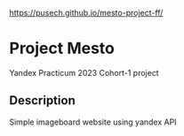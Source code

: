 https://pusech.github.io/mesto-project-ff/

# Project Mesto

Yandex Practicum 2023 Cohort-1 project

## Description

Simple imageboard website using yandex API


